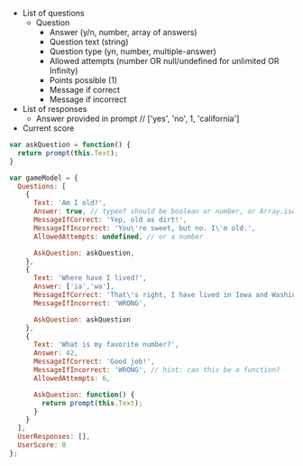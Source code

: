 
- List of questions
  - Question
    - Answer (y/n, number, array of answers)
    - Question text (string)
    - Question type (yn, number, multiple-answer)
    - Allowed attempts (number OR null/undefined for unlimited OR Infinity)
    - Points possible (1)
    - Message if correct
    - Message if incorrect
- List of responses
  - Answer provided in prompt
  // ['yes', 'no', 1, 'california']
- Current score

```javascript
var askQuestion = function() {
  return prompt(this.Text);
}

var gameModel = {
  Questions: [
    {
      Text: 'Am I old?',
      Answer: true, // typeof should be boolean or number, or Array.isArray() true
      MessageIfCorrect: 'Yep, old as dirt!',
      MessageIfIncorrect: 'You\'re sweet, but no. I\'m old.',
      AllowedAttempts: undefined, // or a number

      AskQuestion: askQuestion,
    },
    {
      Text: 'Where have I lived?',
      Answer: ['ia','wa'],
      MessageIfCorrect: 'That\'s right, I have lived in Iowa and Washington',
      MessageIfIncorrect: 'WRONG',

      AskQuestion: askQuestion
    },
    {
      Text: 'What is my favorite number?',
      Answer: 42,
      MessageIfCorrect: 'Good job!',
      MessageIfIncorrect: 'WRONG', // hint: can this be a function?
      AllowedAttempts: 6,

      AskQuestion: function() {
        return prompt(this.Text);
      }
    }
  ],
  UserResponses: [],
  UserScore: 0
};
```
